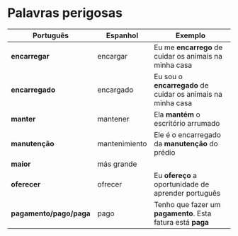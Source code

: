 # Palavras perigosas

| Português | Espanhol | Exemplo |
| -- | -- | -- |
| **encarregar**          | encargar      | Eu me **encarrego** de cuidar os animais na minha casa |
| **encarregado**         | encargado     | Eu sou o **encarregado** de cuidar os animais na minha casa |
| **manter**              | mantener      | Ela **mantém** o escritório arrumado |
| **manutenção**          | mantenimiento | Ele é o encarregado da **manutenção** do prédio |
| **maior**               | más grande    ||
| **oferecer**            | ofrecer       | Eu **ofereço** a oportunidade de aprender português |
| **pagamento/pago/paga** | pago          | Tenho que fazer um **pagamento**. Esta fatura está **paga** |
